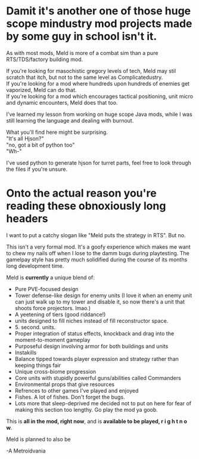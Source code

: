 # Damit it's another one of those huge scope mindustry mod projects made by some guy in school isn't it.

As with most mods, Meld is more of a combat sim than a pure RTS/TDS/factory building mod.


If you're looking for masochistic gregory levels of tech, Meld may stil scratch that itch, but not to the same level as Complicatedustry. <br />
If you're looking for a mod where hundreds upon hundreds of enemies get vaporized, Meld can do that. <br />
If you're looking for a mod which encourages tactical positioning, unit micro and dynamic encounters, Meld does that too.


I've learned my lesson from working on huge scope Java mods, while I was still learning the language and dealing with burnout.

What you'll find here might be surprising. <br />
"It's all Hjson?" <br />
"no, got a bit of python too" <br />
"Wh-"

I've used python to generate hjson for turret parts, feel free to look through the files if you're unsure.

# Onto the actual reason you're reading these obnoxiously long headers

I want to put a catchy slogan like "Meld puts the strategy in RTS". But no.

This isn't a very formal mod. It's a goofy experience which makes me want to chew my nails off when I lose to the damm bugs during playtesting.
The gamelpay style has pretty much solidified during the course of its months long development time.

Meld is **currently** a unique blend of: <br />
 - Pure PVE-focused design <br />
 - Tower defense-like design for enemy units (I love it when an enemy unit can just walk up to my tower and disable it, so now there's a unit that shoots force projectors. lmao.) <br />
 - A yeetening of tiers (good riddance!) <br />
 - units designed to fill niches instead of fill reconstructor space. <br />
 - 5\. second. units. <br />
 - Proper integration of status effects, knockback and drag into the moment-to-moment gameplay <br />
 - Purposeful design involving armor for both buildings and units <br />
 - Instakills <br />
 - Balance tipped towards player expression and strategy rather than keeping things fair <br />
 - Unique cross-biome progression <br />
 - Core units with stupidly powerful guns/abilities called Commanders <br />
 - Environmental props that give resources <br />
 - Refrences to other games I've played and enjoyed <br />
 - Fishes. A lot of fishes. Don't forget the bugs. <br />
 - Lots more that sleep-deprived me decided not to put on here for fear of making this section too lengthy. Go play the mod ya goob.


This is **all in the mod, right now**, and is **available to be played, r i g h t  n o w**.

Meld is planned to also be

-A Metroidvania
